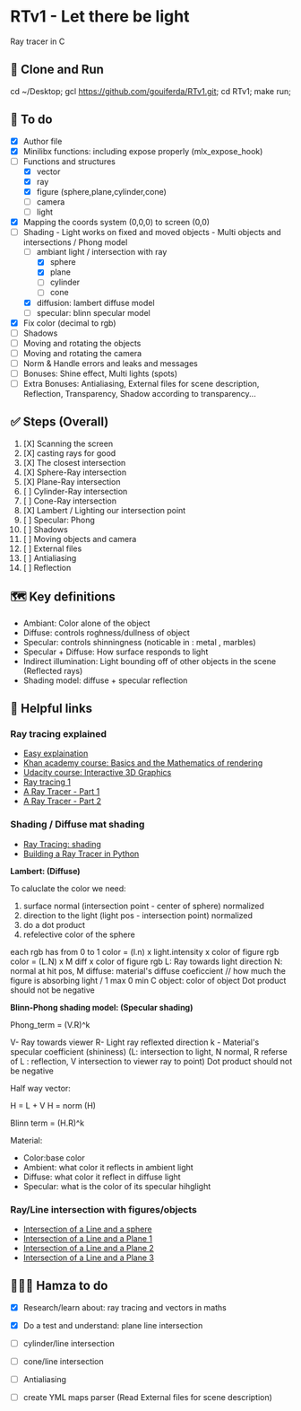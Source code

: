# RTv1 - Let there be light

Ray tracer in C

## 🚀 Clone and Run

cd ~/Desktop;
gcl https://github.com/gouiferda/RTv1.git;
cd RTv1;
make run;

## 📝 To do

- [X] Author file
- [X] Minilibx functions: including expose properly (mlx_expose_hook)
- [ ] Functions and structures 
    - [X] vector
    - [X] ray
    - [X] figure (sphere,plane,cylinder,cone)
    - [ ] camera
    - [ ] light
- [X] Mapping the coords system (0,0,0) to screen (0,0)
- [ ] Shading - Light works on fixed and moved objects - Multi objects and intersections / Phong model
    - [ ] ambiant light / intersection with ray
        - [X] sphere
        - [X] plane
        - [ ] cylinder
        - [ ] cone
    - [X] diffusion: lambert diffuse model
    - [ ] specular: blinn specular model
- [X] Fix color (decimal to rgb)
- [ ] Shadows
- [ ] Moving and rotating the objects
- [ ] Moving and rotating the camera
- [ ] Norm & Handle errors and leaks and messages
- [ ] Bonuses: Shine effect, Multi lights (spots)
- [ ] Extra Bonuses: Antialiasing, External files for scene description, Reflection, Transparency, Shadow according to transparency...

## ✅ Steps (Overall)

1. [X] Scanning the screen
1. [X] casting rays for good
1. [X] The closest intersection
1. [X] Sphere-Ray intersection
1. [X] Plane-Ray intersection
1. [ ] Cylinder-Ray intersection
1. [ ] Cone-Ray intersection
1. [X] Lambert / Lighting our intersection point
1. [ ] Specular: Phong
1. [ ] Shadows
1. [ ] Moving objects and camera
1. [ ] External files
1. [ ] Antialiasing
1. [ ] Reflection


## 🗺 Key definitions

- Ambiant: Color alone of the object
- Diffuse: controls roghness/dullness of object
- Specular: controls shinningness (noticable in : metal , marbles)
- Specular + Diffuse: How surface responds to light
- Indirect illumination: Light bounding off of other objects in the scene (Reflected rays)
- Shading model: diffuse + specular reflection

## 🔗 Helpful links

### Ray tracing explained

- [Easy explaination](https://www.youtube.com/watch?v=bN8AV_x4BXI)
- [Khan academy course: Basics and the Mathematics of rendering](https://www.khanacademy.org/partner-content/pixar/rendering/rendering1/v/rendering-1)
- [Udacity course: Interactive 3D Graphics](https://classroom.udacity.com/courses/cs291)
- [Ray tracing 1](https://www.canva.com/design/DAD4I2tioJs/Gq5G-MR2jv_SpXNCVrlxjg/view?utm_content=DAD4I2tioJs&utm_campaign=designshare&utm_medium=link&utm_source=viewer)
- [A Ray Tracer - Part 1](https://www.purplealienplanet.com/node/20)
- [A Ray Tracer - Part 2](https://www.purplealienplanet.com/node/23)

###  Shading / Diffuse mat shading


- [Ray Tracing: shading](https://www.youtube.com/watch?v=mZvPv7i9E18)
- [Building a Ray Tracer in Python](https://www.youtube.com/watch?v=fu_LuFU7iFo)

**Lambert: (Diffuse)**

To caluclate the color we need:
1. surface normal (intersection point - center of sphere) normalized
1. direction to the light (light pos - intersection point) normalized
1. do a dot product 
1. refelective color of the sphere

each rgb has from 0 to 1
color = (l.n) x light.intensity x color of figure rgb 
color = (L.N) x M diff x color of figure rgb 
L: Ray towards light direction
N: normal at hit pos,
M diffuse: material's diffuse coeficcient // how much the figure is absorbing light / 1 max 0 min
C object: color of object
Dot product should not be negative


**Blinn-Phong shading model: (Specular shading)**

Phong_term = (V.R)^k

V- Ray towards viewer
R- Light ray reflexted direction
k - Material's specular coefficient (shininess)
(L: intersection to light, N normal, R referse of L : reflection, V intersection to viewer ray to point)
Dot product should not be negative

Half way vector:

H = L + V
H = norm (H)

Blinn term = (H.R)^k

Material: 
- Color:base color
- Ambient: what color it reflects in ambient light
- Diffuse: what color it reflect in diffuse light
- Specular: what is the color of its specular hihglight

### Ray/Line intersection with figures/objects
- [Intersection of a Line and a sphere](http://www.ambrsoft.com/TrigoCalc/Sphere/SpherLineIntersection_.htm)
- [Intersection of a Line and a Plane 1](https://www.youtube.com/watch?v=_W3aVWsMp14)
- [Intersection of a Line and a Plane 2](https://rosettacode.org/wiki/Find_the_intersection_of_a_line_with_a_plane#C)
- [Intersection of a Line and a Plane 3](http://pi.math.cornell.edu/~froh/231f08e1a.pdf)


## 👨🏻‍💻 Hamza to do

- [X] Research/learn about: ray tracing and vectors in maths
- [X] Do a test and understand: plane line intersection

- [ ] cylinder/line intersection
- [ ] cone/line intersection

- [ ] Antialiasing
- [ ] create YML maps parser (Read External files for scene description)

